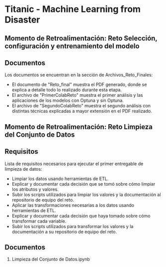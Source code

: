 # Titanic - Machine Learning from Disaster

## Momento de Retroalimentación: Reto Selección, configuración y entrenamiento del modelo 
## Documentos
Los documentos se encuentran en la sección de Archivos_Reto_Finales:
 * El documento de "Reto_final" muestra el PDF generado, donde se explica a detalle todo lo realizado durante esta etapa.
 * El archivo de "PrimerColabReto" muestra el primer análisis y las aplicaciones de los modelos con Optuna y sin Optuna.
 * El archivo de "SegundoColabReto" muestra el segundo análisis con distintas técnicas explicadas a mayor extensión en el PDF realizado.

## Momento de Retroalimentación: Reto Limpieza del Conjunto de Datos


## Requisitos

Lista de requisitos necesarios para ejecutar el primer entregable de limpieza de datos:

- Limpiar los datos usando herramientas de ETL.
- Explicar y documentar cada decisión que se tomó sobre cómo limpiar los atributos y valores. 
- Subir los scripts utilizados para limpiar los valores y la documentación al repositorio de equipo del reto. 
- Aplicar las transformaciones necesarias a los datos usando herramientas de ETL.
- Explicar y documentar cada decisión que haya tomado sobre cómo transformar cada variable. 
- Subir los scripts utilizados para transformar  los valores y la documentación a su repositorio de equipo del reto. 


## Documentos

1. Limpieza del Conjunto de Datos.ipynb
